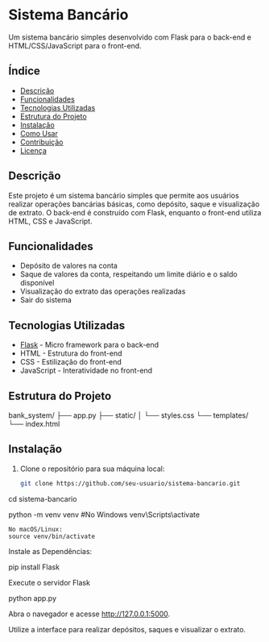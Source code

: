 # Sistema Bancário

Um sistema bancário simples desenvolvido com Flask para o back-end e HTML/CSS/JavaScript para o front-end.

## Índice

- [Descrição](#descrição)
- [Funcionalidades](#funcionalidades)
- [Tecnologias Utilizadas](#tecnologias-utilizadas)
- [Estrutura do Projeto](#estrutura-do-projeto)
- [Instalação](#instalação)
- [Como Usar](#como-usar)
- [Contribuição](#contribuição)
- [Licença](#licença)

## Descrição

Este projeto é um sistema bancário simples que permite aos usuários realizar operações bancárias básicas, como depósito, saque e visualização de extrato. O back-end é construído com Flask, enquanto o front-end utiliza HTML, CSS e JavaScript.

## Funcionalidades

- Depósito de valores na conta
- Saque de valores da conta, respeitando um limite diário e o saldo disponível
- Visualização do extrato das operações realizadas
- Sair do sistema

## Tecnologias Utilizadas

- [Flask](https://flask.palletsprojects.com/) - Micro framework para o back-end
- HTML - Estrutura do front-end
- CSS - Estilização do front-end
- JavaScript - Interatividade no front-end

## Estrutura do Projeto

bank_system/
├── app.py
├── static/
│ └── styles.css
└── templates/
└── index.html


## Instalação

1. Clone o repositório para sua máquina local:
   ```bash
   git clone https://github.com/seu-usuario/sistema-bancario.git

cd sistema-bancario

python -m venv venv
    #No Windows
    venv\Scripts\activate

    No macOS/Linux:
    source venv/bin/activate

Instale as Dependências:

pip install Flask


Execute o servidor Flask

python app.py


Abra o navegador e acesse http://127.0.0.1:5000.

Utilize a interface para realizar depósitos, saques e visualizar o extrato.


